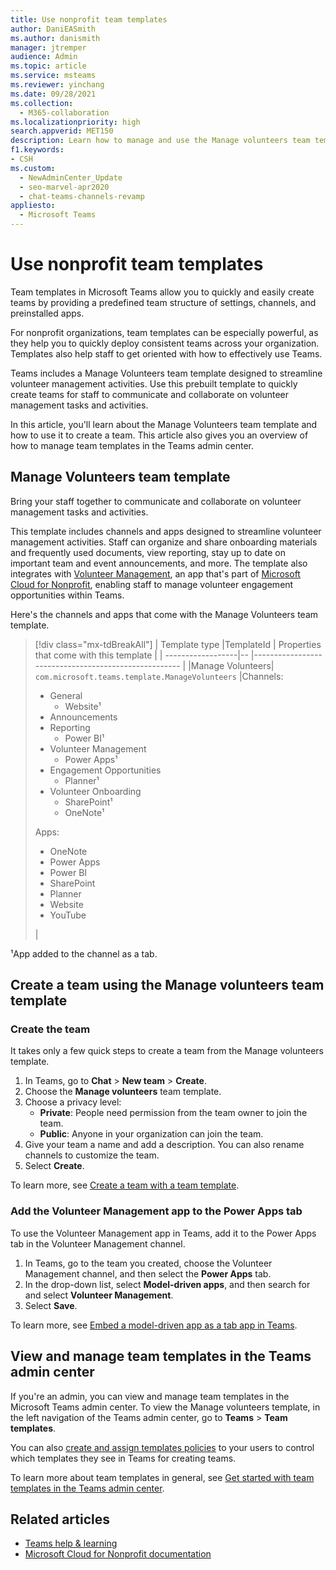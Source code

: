 ```yaml
---
title: Use nonprofit team templates
author: DaniEASmith
ms.author: danismith
manager: jtremper
audience: Admin
ms.topic: article
ms.service: msteams
ms.reviewer: yinchang
ms.date: 09/28/2021
ms.collection: 
  - M365-collaboration
ms.localizationpriority: high
search.appverid: MET150
description: Learn how to manage and use the Manage volunteers team template to easily and quickly create teams for staff in your nonprofit organization to communicate and collaborate on volunteer management activities. 
f1.keywords:
- CSH
ms.custom: 
  - NewAdminCenter_Update
  - seo-marvel-apr2020
  - chat-teams-channels-revamp
appliesto: 
  - Microsoft Teams
---
```


# Use nonprofit team templates

Team templates in Microsoft Teams allow you to quickly and easily create teams by providing a predefined team structure of settings, channels, and preinstalled apps.

For nonprofit organizations, team templates can be especially powerful, as they help you to quickly deploy consistent teams across your organization. Templates also help staff to get oriented with how to effectively use Teams.

Teams includes a Manage Volunteers team template designed to streamline volunteer management activities. Use this prebuilt template to quickly create teams for staff to communicate and collaborate on volunteer management tasks and activities.

In this article, you'll learn about the Manage Volunteers team template and how to use it to create a team. This article also gives you an overview of how to manage team templates in the Teams admin center.

## Manage Volunteers team template

Bring your staff together to communicate and collaborate on volunteer management tasks and activities.

This template includes channels and apps designed to streamline volunteer management activities. Staff can organize and share onboarding materials and frequently used documents, view reporting, stay up to date on important team and event announcements, and more. The template also integrates with [Volunteer Management](/dynamics365/industry/nonprofit/volunteer-management-use), an app that's part of [Microsoft Cloud for Nonprofit](/industry/nonprofit/), enabling staff to manage volunteer engagement opportunities within Teams.

Here's the channels and apps that come with the Manage Volunteers team template.

>[!div class="mx-tdBreakAll"]
>| Template type |TemplateId | Properties that come with this template |
>| ------------------|-- |----------------------------------------------------- |
>|Manage Volunteers| `com.microsoft.teams.template.ManageVolunteers` |Channels: <ul><li>General<ul><li>Website&sup1;</li></ul><li>Announcements</li><li>Reporting<ul><li>Power BI&sup1;</li></ul></li><li>Volunteer Management<ul><li>Power Apps&sup1;</li></ul></li><li>Engagement Opportunities<ul><li>Planner&sup1;</li></ul></li><li>Volunteer Onboarding<ul><li>SharePoint&sup1;</li><li>OneNote&sup1;</li></ul></li></ul>Apps: <ul><li>OneNote</li><li>Power Apps</li><li>Power BI</li><li>SharePoint</li><li>Planner</li><li>Website</li><li>YouTube</li></ul>|

&sup1;App added to the channel as a tab.

## Create a team using the Manage volunteers team template

### Create the team

It takes only a few quick steps to create a team from the Manage volunteers template.

1. In Teams, go to **Chat** > **New team** > **Create**.
2. Choose the **Manage volunteers** team template.
3. Choose a privacy level:
    - **Private**: People need permission from the team owner to join the team.
    - **Public**: Anyone in your organization can join the team.
4. Give your team a name and add a description. You can also rename channels to customize the team.
5. Select **Create**.

To learn more, see [Create a team with a team template](https://support.microsoft.com/office/create-a-team-with-team-templates-702a2977-e662-4038-bef5-bdf8ee47b17b).

### Add the Volunteer Management app to the Power Apps tab

To use the Volunteer Management app in Teams, add it to the Power Apps tab in the Volunteer Management channel. 

1. In Teams, go to the team you created, choose the Volunteer Management channel, and then select the **Power Apps** tab.
2. In the drop-down list, select **Model-driven apps**, and then search for and select **Volunteer Management**.
3. Select **Save**.

To learn more, see [Embed a model-driven app as a tab app in Teams](/powerapps/teams/embed-model-driven-teams-tab).

## View and manage team templates in the Teams admin center

If you're an admin, you can view and manage team templates in the Microsoft Teams admin center. To view the Manage volunteers template, in the left navigation of the Teams admin center, go to **Teams** > **Team templates**.

You can also [create and assign templates policies](templates-policies.md) to your users to control which templates they see in Teams for creating teams.

To learn more about team templates in general, see [Get started with team templates in the Teams admin center](get-started-with-teams-templates-in-the-admin-console.md).

## Related articles

- [Teams help & learning](https://support.microsoft.com/teams)
- [Microsoft Cloud for Nonprofit documentation](/industry/nonprofit/)
